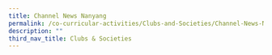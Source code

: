 ```yaml
---
title: Channel News Nanyang
permalink: /co-curricular-activities/Clubs-and-Societies/Channel-News-Nanyang
description: ""
third_nav_title: Clubs & Societies
---
```

